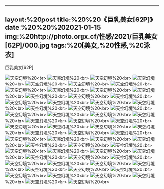 ﻿---
layout:%20post
title:%20%20《巨乳美女[62P]》
date:%20%20%202021-01-15
img:%20http://photo.orgx.cf/性感/2021/巨乳美女[62P]/000.jpg
tags:%20[美女,%20性感,%20泳衣]
---

巨乳美女[62P]



![天空幻境](http://photo.orgx.cf/性感/2021/巨乳美女[62P]/001.jpg%20''天空幻境'')%20<br>
![天空幻境](http://photo.orgx.cf/性感/2021/巨乳美女[62P]/002.jpg%20''天空幻境'')%20<br>
![天空幻境](http://photo.orgx.cf/性感/2021/巨乳美女[62P]/003.jpg%20''天空幻境'')%20<br>
![天空幻境](http://photo.orgx.cf/性感/2021/巨乳美女[62P]/004.jpg%20''天空幻境'')%20<br>
![天空幻境](http://photo.orgx.cf/性感/2021/巨乳美女[62P]/005.jpg%20''天空幻境'')%20<br>
![天空幻境](http://photo.orgx.cf/性感/2021/巨乳美女[62P]/006.jpg%20''天空幻境'')%20<br>
![天空幻境](http://photo.orgx.cf/性感/2021/巨乳美女[62P]/007.jpg%20''天空幻境'')%20<br>
![天空幻境](http://photo.orgx.cf/性感/2021/巨乳美女[62P]/008.jpg%20''天空幻境'')%20<br>
![天空幻境](http://photo.orgx.cf/性感/2021/巨乳美女[62P]/009.jpg%20''天空幻境'')%20<br>
![天空幻境](http://photo.orgx.cf/性感/2021/巨乳美女[62P]/010.jpg%20''天空幻境'')%20<br>
![天空幻境](http://photo.orgx.cf/性感/2021/巨乳美女[62P]/011.jpg%20''天空幻境'')%20<br>
![天空幻境](http://photo.orgx.cf/性感/2021/巨乳美女[62P]/012.jpg%20''天空幻境'')%20<br>
![天空幻境](http://photo.orgx.cf/性感/2021/巨乳美女[62P]/013.jpg%20''天空幻境'')%20<br>
![天空幻境](http://photo.orgx.cf/性感/2021/巨乳美女[62P]/014.jpg%20''天空幻境'')%20<br>
![天空幻境](http://photo.orgx.cf/性感/2021/巨乳美女[62P]/015.jpg%20''天空幻境'')%20<br>
![天空幻境](http://photo.orgx.cf/性感/2021/巨乳美女[62P]/016.jpg%20''天空幻境'')%20<br>
![天空幻境](http://photo.orgx.cf/性感/2021/巨乳美女[62P]/017.jpg%20''天空幻境'')%20<br>
![天空幻境](http://photo.orgx.cf/性感/2021/巨乳美女[62P]/018.jpg%20''天空幻境'')%20<br>
![天空幻境](http://photo.orgx.cf/性感/2021/巨乳美女[62P]/019.jpg%20''天空幻境'')%20<br>
![天空幻境](http://photo.orgx.cf/性感/2021/巨乳美女[62P]/020.jpg%20''天空幻境'')%20<br>
![天空幻境](http://photo.orgx.cf/性感/2021/巨乳美女[62P]/021.jpg%20''天空幻境'')%20<br>
![天空幻境](http://photo.orgx.cf/性感/2021/巨乳美女[62P]/022.jpg%20''天空幻境'')%20<br>
![天空幻境](http://photo.orgx.cf/性感/2021/巨乳美女[62P]/023.jpg%20''天空幻境'')%20<br>
![天空幻境](http://photo.orgx.cf/性感/2021/巨乳美女[62P]/024.jpg%20''天空幻境'')%20<br>
![天空幻境](http://photo.orgx.cf/性感/2021/巨乳美女[62P]/025.jpg%20''天空幻境'')%20<br>
![天空幻境](http://photo.orgx.cf/性感/2021/巨乳美女[62P]/026.jpg%20''天空幻境'')%20<br>
![天空幻境](http://photo.orgx.cf/性感/2021/巨乳美女[62P]/027.jpg%20''天空幻境'')%20<br>
![天空幻境](http://photo.orgx.cf/性感/2021/巨乳美女[62P]/028.jpg%20''天空幻境'')%20<br>
![天空幻境](http://photo.orgx.cf/性感/2021/巨乳美女[62P]/029.jpg%20''天空幻境'')%20<br>
![天空幻境](http://photo.orgx.cf/性感/2021/巨乳美女[62P]/030.jpg%20''天空幻境'')%20<br>
![天空幻境](http://photo.orgx.cf/性感/2021/巨乳美女[62P]/031.jpg%20''天空幻境'')%20<br>
![天空幻境](http://photo.orgx.cf/性感/2021/巨乳美女[62P]/032.jpg%20''天空幻境'')%20<br>
![天空幻境](http://photo.orgx.cf/性感/2021/巨乳美女[62P]/033.jpg%20''天空幻境'')%20<br>
![天空幻境](http://photo.orgx.cf/性感/2021/巨乳美女[62P]/034.jpg%20''天空幻境'')%20<br>
![天空幻境](http://photo.orgx.cf/性感/2021/巨乳美女[62P]/035.jpg%20''天空幻境'')%20<br>
![天空幻境](http://photo.orgx.cf/性感/2021/巨乳美女[62P]/036.jpg%20''天空幻境'')%20<br>
![天空幻境](http://photo.orgx.cf/性感/2021/巨乳美女[62P]/037.jpg%20''天空幻境'')%20<br>
![天空幻境](http://photo.orgx.cf/性感/2021/巨乳美女[62P]/038.jpg%20''天空幻境'')%20<br>
![天空幻境](http://photo.orgx.cf/性感/2021/巨乳美女[62P]/039.jpg%20''天空幻境'')%20<br>
![天空幻境](http://photo.orgx.cf/性感/2021/巨乳美女[62P]/040.jpg%20''天空幻境'')%20<br>
![天空幻境](http://photo.orgx.cf/性感/2021/巨乳美女[62P]/041.jpg%20''天空幻境'')%20<br>
![天空幻境](http://photo.orgx.cf/性感/2021/巨乳美女[62P]/042.jpg%20''天空幻境'')%20<br>
![天空幻境](http://photo.orgx.cf/性感/2021/巨乳美女[62P]/043.jpg%20''天空幻境'')%20<br>
![天空幻境](http://photo.orgx.cf/性感/2021/巨乳美女[62P]/044.jpg%20''天空幻境'')%20<br>
![天空幻境](http://photo.orgx.cf/性感/2021/巨乳美女[62P]/045.jpg%20''天空幻境'')%20<br>
![天空幻境](http://photo.orgx.cf/性感/2021/巨乳美女[62P]/046.jpg%20''天空幻境'')%20<br>
![天空幻境](http://photo.orgx.cf/性感/2021/巨乳美女[62P]/047.jpg%20''天空幻境'')%20<br>
![天空幻境](http://photo.orgx.cf/性感/2021/巨乳美女[62P]/048.jpg%20''天空幻境'')%20<br>
![天空幻境](http://photo.orgx.cf/性感/2021/巨乳美女[62P]/049.jpg%20''天空幻境'')%20<br>
![天空幻境](http://photo.orgx.cf/性感/2021/巨乳美女[62P]/050.jpg%20''天空幻境'')%20<br>
![天空幻境](http://photo.orgx.cf/性感/2021/巨乳美女[62P]/051.jpg%20''天空幻境'')%20<br>
![天空幻境](http://photo.orgx.cf/性感/2021/巨乳美女[62P]/052.jpg%20''天空幻境'')%20<br>
![天空幻境](http://photo.orgx.cf/性感/2021/巨乳美女[62P]/053.jpg%20''天空幻境'')%20<br>
![天空幻境](http://photo.orgx.cf/性感/2021/巨乳美女[62P]/054.jpg%20''天空幻境'')%20<br>
![天空幻境](http://photo.orgx.cf/性感/2021/巨乳美女[62P]/055.jpg%20''天空幻境'')%20<br>
![天空幻境](http://photo.orgx.cf/性感/2021/巨乳美女[62P]/056.jpg%20''天空幻境'')%20<br>
![天空幻境](http://photo.orgx.cf/性感/2021/巨乳美女[62P]/057.jpg%20''天空幻境'')%20<br>
![天空幻境](http://photo.orgx.cf/性感/2021/巨乳美女[62P]/058.jpg%20''天空幻境'')%20<br>
![天空幻境](http://photo.orgx.cf/性感/2021/巨乳美女[62P]/059.jpg%20''天空幻境'')%20<br>
![天空幻境](http://photo.orgx.cf/性感/2021/巨乳美女[62P]/060.jpg%20''天空幻境'')%20<br>
![天空幻境](http://photo.orgx.cf/性感/2021/巨乳美女[62P]/061.jpg%20''天空幻境'')%20<br>
![天空幻境](http://photo.orgx.cf/性感/2021/巨乳美女[62P]/062.jpg%20''天空幻境'')%20<br>